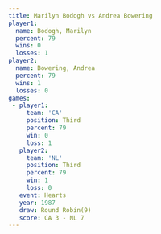 ```yaml
---
title: Marilyn Bodogh vs Andrea Bowering
player1:                
  name: Bodogh, Marilyn 
  percent: 79           
  wins: 0               
  losses: 1             
player2:                
  name: Bowering, Andrea
  percent: 79           
  wins: 1               
  losses: 0             
games:
 - player1:         
     team: 'CA'     
     position: Third
     percent: 79    
     win: 0         
     loss: 1        
   player2:         
     team: 'NL'     
     position: Third
     percent: 79    
     win: 1         
     loss: 0        
   event: Hearts       
   year: 1987          
   draw: Round Robin(9)
   score: CA 3 - NL 7  
---
```

